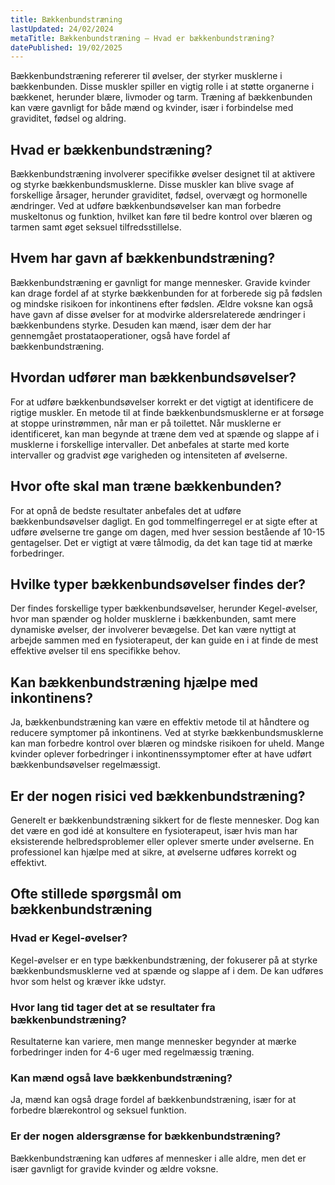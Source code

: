 ```yaml
---
title: Bækkenbundstræning
lastUpdated: 24/02/2024
metaTitle: Bækkenbundstræning – Hvad er bækkenbundstræning?
datePublished: 19/02/2025
---
```


Bækkenbundstræning refererer til øvelser, der styrker musklerne i bækkenbunden. Disse muskler spiller en vigtig rolle i at støtte organerne i bækkenet, herunder blære, livmoder og tarm. Træning af bækkenbunden kan være gavnligt for både mænd og kvinder, især i forbindelse med graviditet, fødsel og aldring.

## Hvad er bækkenbundstræning?

Bækkenbundstræning involverer specifikke øvelser designet til at aktivere og styrke bækkenbundsmusklerne. Disse muskler kan blive svage af forskellige årsager, herunder graviditet, fødsel, overvægt og hormonelle ændringer. Ved at udføre bækkenbundsøvelser kan man forbedre muskeltonus og funktion, hvilket kan føre til bedre kontrol over blæren og tarmen samt øget seksuel tilfredsstillelse.

## Hvem har gavn af bækkenbundstræning?

Bækkenbundstræning er gavnligt for mange mennesker. Gravide kvinder kan drage fordel af at styrke bækkenbunden for at forberede sig på fødslen og mindske risikoen for inkontinens efter fødslen. Ældre voksne kan også have gavn af disse øvelser for at modvirke aldersrelaterede ændringer i bækkenbundens styrke. Desuden kan mænd, især dem der har gennemgået prostataoperationer, også have fordel af bækkenbundstræning.

## Hvordan udfører man bækkenbundsøvelser?

For at udføre bækkenbundsøvelser korrekt er det vigtigt at identificere de rigtige muskler. En metode til at finde bækkenbundsmusklerne er at forsøge at stoppe urinstrømmen, når man er på toilettet. Når musklerne er identificeret, kan man begynde at træne dem ved at spænde og slappe af i musklerne i forskellige intervaller. Det anbefales at starte med korte intervaller og gradvist øge varigheden og intensiteten af øvelserne.

## Hvor ofte skal man træne bækkenbunden?

For at opnå de bedste resultater anbefales det at udføre bækkenbundsøvelser dagligt. En god tommelfingerregel er at sigte efter at udføre øvelserne tre gange om dagen, med hver session bestående af 10-15 gentagelser. Det er vigtigt at være tålmodig, da det kan tage tid at mærke forbedringer.

## Hvilke typer bækkenbundsøvelser findes der?

Der findes forskellige typer bækkenbundsøvelser, herunder Kegel-øvelser, hvor man spænder og holder musklerne i bækkenbunden, samt mere dynamiske øvelser, der involverer bevægelse. Det kan være nyttigt at arbejde sammen med en fysioterapeut, der kan guide en i at finde de mest effektive øvelser til ens specifikke behov.

## Kan bækkenbundstræning hjælpe med inkontinens?

Ja, bækkenbundstræning kan være en effektiv metode til at håndtere og reducere symptomer på inkontinens. Ved at styrke bækkenbundsmusklerne kan man forbedre kontrol over blæren og mindske risikoen for uheld. Mange kvinder oplever forbedringer i inkontinenssymptomer efter at have udført bækkenbundsøvelser regelmæssigt.

## Er der nogen risici ved bækkenbundstræning?

Generelt er bækkenbundstræning sikkert for de fleste mennesker. Dog kan det være en god idé at konsultere en fysioterapeut, især hvis man har eksisterende helbredsproblemer eller oplever smerte under øvelserne. En professionel kan hjælpe med at sikre, at øvelserne udføres korrekt og effektivt.

## Ofte stillede spørgsmål om bækkenbundstræning

### Hvad er Kegel-øvelser?

Kegel-øvelser er en type bækkenbundstræning, der fokuserer på at styrke bækkenbundsmusklerne ved at spænde og slappe af i dem. De kan udføres hvor som helst og kræver ikke udstyr.

### Hvor lang tid tager det at se resultater fra bækkenbundstræning?

Resultaterne kan variere, men mange mennesker begynder at mærke forbedringer inden for 4-6 uger med regelmæssig træning.

### Kan mænd også lave bækkenbundstræning?

Ja, mænd kan også drage fordel af bækkenbundstræning, især for at forbedre blærekontrol og seksuel funktion.

### Er der nogen aldersgrænse for bækkenbundstræning?

Bækkenbundstræning kan udføres af mennesker i alle aldre, men det er især gavnligt for gravide kvinder og ældre voksne.
